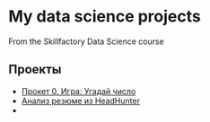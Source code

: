 # My data science projects
From the Skillfactory Data Science course

## Проекты

* [Прокет 0. Игра: Угадай число](https://github.com/Antipin-E-L/begin_repository/tree/Main_branch/Project%200)
* [Анализ резюме из HeadHunter](https://github.com/Antipin-E-L/begin_repository/tree/Main_branch/Project%201)
* 
